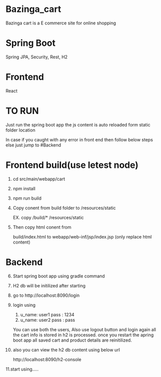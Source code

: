 # Bazinga_cart
Bazinga cart is a E commerce site for online shopping  

# Spring Boot
Spring JPA, Security, Rest, H2

# Frontend
React

# TO RUN
Just run the spring boot app the js content is auto reloaded form static folder location

In case if you caught with any error in front end then follow below steps else just jump to #Backend
# Frontend build(use letest node)
1. cd src/main/webapp/cart
2. npm install 
3. npm run build
4. Copy conent from build folder to /resources/static
    
    EX. copy /build/* /resources/static
    
5. Then copy html conent from 
    
   build/index.html to webapp/web-inf/jsp/index.jsp (only replace html content)

# Backend
6. Start spring boot app using gradle command
7. H2 db will be initilized after starting
8. go to http://localhost:8090/login
9. login using 
   1. u_name: user1 pass : 1234 
   2. u_name: user2 pass : pass 
    
   You can use both the users, Also use logout button and login again all the cart info is stored in h2 is processed.
   once you restart the apring boot app all saved cart and product details are reinitilized.
    
10. also you can view the h2 db content using below url

    http://localhost:8090/h2-console
    
11.start using.....


